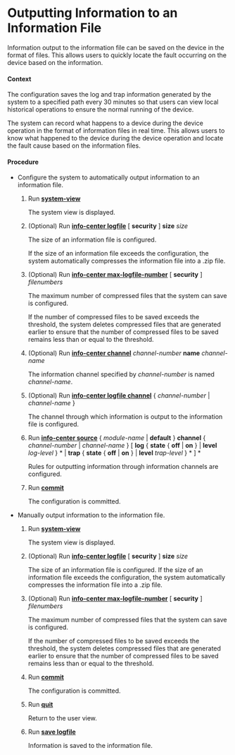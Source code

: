 Outputting Information to an Information File
=============================================

Information output to the information file can be saved on the device in the format of files. This allows users to quickly locate the fault occurring on the device based on the information.

#### Context

The configuration saves the log and trap information generated by the system to a specified path every 30 minutes so that users can view local historical operations to ensure the normal running of the device.

The system can record what happens to a device during the device operation in the format of information files in real time. This allows users to know what happened to the device during the device operation and locate the fault cause based on the information files.


#### Procedure

* Configure the system to automatically output information to an information file.
  1. Run [**system-view**](cmdqueryname=system-view)
     
     
     
     The system view is displayed.
  2. (Optional) Run [**info-center logfile**](cmdqueryname=info-center+logfile) [ **security** ] **size** *size*
     
     
     
     The size of an information file is configured.
     
     If the size of an information file exceeds the configuration, the system automatically compresses the information file into a .zip file.
  3. (Optional) Run [**info-center max-logfile-number**](cmdqueryname=info-center+max-logfile-number) [ **security** ] *filenumbers*
     
     
     
     The maximum number of compressed files that the system can save is configured.
     
     If the number of compressed files to be saved exceeds the threshold, the system deletes compressed files that are generated earlier to ensure that the number of compressed files to be saved remains less than or equal to the threshold.
  4. (Optional) Run [**info-center channel**](cmdqueryname=info-center+channel) *channel-number* **name** *channel-name*
     
     
     
     The information channel specified by *channel-number* is named *channel-name*.
  5. (Optional) Run [**info-center logfile channel**](cmdqueryname=info-center+logfile+channel) { *channel-number* | *channel-name* }
     
     
     
     The channel through which information is output to the information file is configured.
  6. Run [**info-center source**](cmdqueryname=info-center+source) { *module-name* | **default** } **channel** { *channel-number* | *channel-name* } [ **log** { **state** { **off** | **on** } | **level** *log-level* } \* | **trap** { **state** { **off** | **on** } | **level** *trap-level* } \* ] \*
     
     
     
     Rules for outputting information through information channels are configured.
  7. Run [**commit**](cmdqueryname=commit)
     
     
     
     The configuration is committed.
* Manually output information to the information file.
  1. Run [**system-view**](cmdqueryname=system-view)
     
     
     
     The system view is displayed.
  2. (Optional) Run [**info-center logfile**](cmdqueryname=info-center+logfile) [ **security** ] **size** *size*
     
     
     
     The size of an information file is configured. If the size of an information file exceeds the configuration, the system automatically compresses the information file into a .zip file.
  3. (Optional) Run [**info-center max-logfile-number**](cmdqueryname=info-center+max-logfile-number) [ **security** ] *filenumbers*
     
     
     
     The maximum number of compressed files that the system can save is configured.
     
     If the number of compressed files to be saved exceeds the threshold, the system deletes compressed files that are generated earlier to ensure that the number of compressed files to be saved remains less than or equal to the threshold.
  4. Run [**commit**](cmdqueryname=commit)
     
     
     
     The configuration is committed.
  5. Run [**quit**](cmdqueryname=quit)
     
     
     
     Return to the user view.
  6. Run [**save logfile**](cmdqueryname=save+logfile)
     
     
     
     Information is saved to the information file.